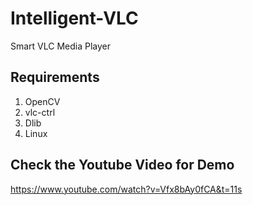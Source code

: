 # Intelligent-VLC
Smart VLC Media Player

## Requirements

1. OpenCV
2. vlc-ctrl
3. Dlib
4. Linux 

## Check the Youtube Video for Demo
https://www.youtube.com/watch?v=Vfx8bAy0fCA&t=11s
